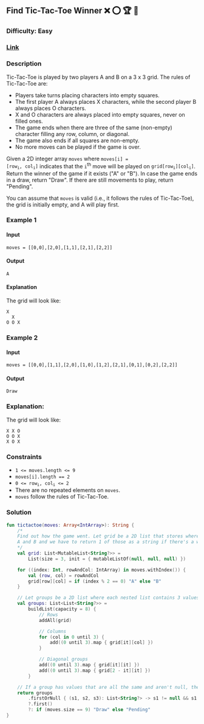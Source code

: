 ## Find Tic-Tac-Toe Winner :x: :o: :trophy: :1st_place_medal:
### Difficulty: Easy
### [Link](https://leetcode.com/problems/find-winner-on-a-tic-tac-toe-game/)

### Description
Tic-Tac-Toe is played by two players A and B on a 3 x 3 grid. The rules of Tic-Tac-Toe are:
- Players take turns placing characters into empty squares.
- The first player A always places X characters, while the second player B always places O characters.
- X and O characters are always placed into empty squares, never on filled ones.
- The game ends when there are three of the same (non-empty) character filling any row, column, or diagonal.
- The game also ends if all squares are non-empty.
- No more moves can be played if the game is over.

Given a 2D integer array `moves` where <code>moves[i] = [row<sub>i</sub>, col<sub>i</sub>]</code> indicates that the `i`<sup>th</sup> move will be played on <code>grid[row<sub>i</sub>][col<sub>i</sub>]</code>. Return the winner of the game if it exists ("A" or "B"). In case the game ends in a draw, return "Draw". If there are still movements to play, return "Pending".

You can assume that `moves` is valid (i.e., it follows the rules of Tic-Tac-Toe), the grid is initially empty, and A will play first.

### Example 1

#### Input
`moves = [[0,0],[2,0],[1,1],[2,1],[2,2]]`

#### Output
`A`

#### Explanation
The grid will look like:
```
X
  X
O O X
```

### Example 2

#### Input
`moves = [[0,0],[1,1],[2,0],[1,0],[1,2],[2,1],[0,1],[0,2],[2,2]]`

#### Output
`Draw`

### Explanation:
The grid will look like:
```
X X O
O O X
X O X
```

### Constraints
- `1 <= moves.length <= 9`
- `moves[i].length == 2`
- <code>0 <= row<sub>i</sub>, col<sub>i</sub> <= 2</code>
- There are no repeated elements on `moves`.
- `moves` follow the rules of Tic-Tac-Toe.

### Solution

```kotlin
fun tictactoe(moves: Array<IntArray>): String {
    /*
    Find out how the game went. Let grid be a 2D list that stores where the players took their turns. Since the 2 players are
    A and B and we have to return 1 of those as a string if there's a winner, let the grid contents be either "A", "B", or null.
    */
    val grid: List<MutableList<String?>> =
        List(size = 3, init = { mutableListOf(null, null, null) })

    for ((index: Int, rowAndCol: IntArray) in moves.withIndex()) {
        val (row, col) = rowAndCol
        grid[row][col] = if (index % 2 == 0) "A" else "B"
    }

    // Let groups be a 2D list where each nested list contains 3 values for the contents of the rows, columns, and diagonal groups.
    val groups: List<List<String?>> =
        buildList(capacity = 8) {
            // Rows
            addAll(grid)

            // Columns
            for (col in 0 until 3) {
                add((0 until 3).map { grid[it][col] })
            }

            // Diagonal groups
            add((0 until 3).map { grid[it][it] })
            add((0 until 3).map { grid[2 - it][it] })
        }

    // If a group has values that are all the same and aren't null, then that value is the winner.
    return groups
        .firstOrNull { (s1, s2, s3): List<String?> -> s1 != null && s1 == s2 && s1 == s3 }
        ?.first()
        ?: if (moves.size == 9) "Draw" else "Pending"
}
```